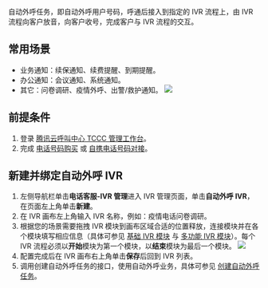 自动外呼任务，即自动外呼用户号码，呼通后接入到指定的 IVR 流程上，由 IVR 流程向客户放音，向客户收号，完成客户与 IVR 流程的交互。

## 常用场景
- 业务通知：续保通知、续费提醒、到期提醒。
- 办公通知：会议通知、系统通知。
- 其它：问卷调研、疫情外呼、出警/救护通知。
![](https://qcloudimg.tencent-cloud.cn/raw/8a9055b18dbe59afe559fd925cf7eef1.png)

## 前提条件
1. 登录 [腾讯云呼叫中心 TCCC 管理工作台](https://cloud.tencent.com/document/product/679/73497#logintccc)。
2. 完成 [电话号码购买](https://cloud.tencent.com/document/product/679/73526) 或 [自携电话号码对接](https://cloud.tencent.com/document/product/679/73527)。

## 新建并绑定自动外呼 IVR
1. 左侧导航栏单击**电话客服-IVR 管理**进入 IVR 管理页面，单击**自动外呼 IVR**，在页面左上角单击**新建**。
2. 在 IVR 画布左上角输入 IVR 名称，例如：疫情电话问卷调研。
3. 根据您的场景需要拖拽 IVR 模块到画布区域合适的位置释放，连接模块并在各个模块填写相应信息（具体可参见 [基础 IVR 模块](https://cloud.tencent.com/document/product/679/73551) 与 [多功能 IVR 模块](https://cloud.tencent.com/document/product/679/73552)）。每个 IVR 流程必须以**开始**模块为第一个模块，以**结束**模块为最后一个模块。
![](https://qcloudimg.tencent-cloud.cn/raw/4ded9197f2276badd571322923086122.png)
4. 配置完成后在 IVR 画布右上角单击**保存**后回到 IVR 列表。
5. 调用创建自动外呼任务的接口，使用自动外呼业务，具体可参见 [创建自动外呼任务](https://cloud.tencent.com/document/product/679/69194)。
